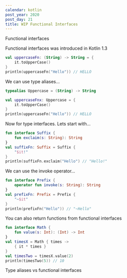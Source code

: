 ```yaml
---
calendar: kotlin
post_year: 2020
post_day: 21
title: WIP Functional Interfaces
---
```

Functional interfaces

Functional interfaces was introduced in Kotlin 1.3

```kotlin
val uppercaseFn: (String) -> String = {
    it.toUpperCase()
}
println(uppercaseFn("Hello")) // HELLO
```

We can use type aliases... 

```kotlin
typealias Uppercase = (String) -> String

val uppercaseFnx: Uppercase = {
    it.toUpperCase()
}
println(uppercaseFn("Hello")) // HELLO
```

Now for type interfaces. Lets start with...

```kotlin
fun interface Suffix {
    fun exclaim(s: String): String
}
val suffixFn: Suffix = Suffix {
    "$it!"
}
println(suffixFn.exclaim("Hello") // "Hello!"
```

We can use the invoke operator...

```kotlin
fun interface Prefix {
    operator fun invoke(s: String): String
}
val prefixFn: Prefix = Prefix {
    "~$it"
}
println(prefixFn("Hello")) // "~Hello"
```

You can also return functions from functional interfaces

```kotlin
fun interface Math {
    fun value(s: Int): (Int) -> Int
}
val timesX = Math { times ->
    { it * times }
}
val timesTwo = timesX.value(2)
println(timesTwo(5)) // 10
```


Type aliases vs functional interfaces